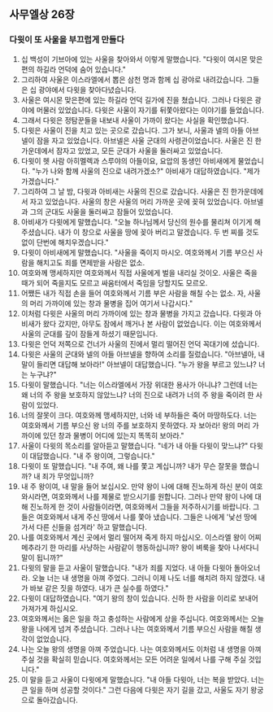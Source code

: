 ## 사무엘상 26장

### 다윗이 또 사울을 부끄럽게 만들다
1. 십 백성이 기브아에 있는 사울을 찾아와서 이렇게 말했습니다. "다윗이 여시몬 맞은편의 하길라 언덕에 숨어 있습니다."
2. 그리하여 사울은 이스라엘에서 뽑은 삼천 명과 함께 십 광야로 내려갔습니다. 그들은 십 광야에서 다윗을 찾아다녔습니다.
3. 사울은 여시몬 맞은편에 있는 하길라 언덕 길가에 진을 쳤습니다. 그러나 다윗은 광야에 머물러 있었습니다. 다윗은 사울이 자기를 뒤쫓아왔다는 이야기를 들었습니다.
4. 그래서 다윗은 정탐꾼들을 내보내 사울이 가까이 왔다는 사실을 확인했습니다.
5. 다윗은 사울이 진을 치고 있는 곳으로 갔습니다. 그가 보니, 사울과 넬의 아들 아브넬이 잠을 자고 있었습니다. 아브넬은 사울 군대의 사령관이었습니다. 사울은 진 한가운데에서 잠자고 있었고, 모든 군대가 사울을 둘러싸고 있었습니다.
6. 다윗이 헷 사람 아히멜렉과 스루야의 아들이요, 요압의 동생인 아비새에게 물었습니다. "누가 나와 함께 사울의 진으로 내려가겠소?" 아비새가 대답하였습니다. "제가 가겠습니다."
7. 그리하여 그 날 밤, 다윗과 아비새는 사울의 진으로 갔습니다. 사울은 진 한가운데에서 자고 있었습니다. 사울의 창은 사울의 머리 가까운 곳에 꽂혀 있었습니다. 아브넬과 그의 군대도 사울을 둘러싸고 잠들어 있었습니다.
8. 아비새가 다윗에게 말했습니다. "오늘 하나님께서 당신의 원수를 물리쳐 이기게 해 주셨습니다. 내가 이 창으로 사울을 땅에 꽂아 버리고 말겠습니다. 두 번 찌를 것도 없이 단번에 해치우겠습니다."
9. 다윗이 아비새에게 말했습니다. "사울을 죽이지 마시오. 여호와께서 기름 부으신 사람을 해치고도 죄를 면제받을 사람은 없소.
10. 여호와께 맹세하지만 여호와께서 직접 사울에게 벌을 내리실 것이오. 사울은 죽을 때가 되어 죽을지도 모르고 싸움터에서 죽임을 당할지도 모르오.
11. 어쨌든 내가 직접 손을 들어 여호와께서 기름 부은 사람을 해칠 수는 없소. 자, 사울의 머리 가까이에 있는 창과 물병을 집어 여기서 나갑시다."
12. 이처럼 다윗은 사울의 머리 가까이에 있는 창과 물병을 가지고 갔습니다. 다윗과 아비새가 왔다 갔지만, 아무도 잠에서 깨거나 본 사람이 없었습니다. 이는 여호와께서 사울의 군대를 깊이 잠들게 하셨기 때문입니다.
13. 다윗은 언덕 저쪽으로 건너가 사울의 진에서 멀리 떨어진 언덕 꼭대기에 섰습니다.
14. 다윗은 사울의 군대와 넬의 아들 아브넬을 향하여 소리를 질렀습니다. "아브넬아, 내 말이 들리면 대답해 보아라!" 아브넬이 대답했습니다. "누가 왕을 부르고 있느냐? 너는 누구냐?"
15. 다윗이 말했습니다. "너는 이스라엘에서 가장 위대한 용사가 아니냐? 그런데 너는 왜 너의 주 왕을 보호하지 않았느냐? 너의 진으로 내려가 너의 주 왕을 죽이려 한 사람이 있었다.
16. 너의 잘못이 크다. 여호와께 맹세하지만, 너와 네 부하들은 죽어 마땅하도다. 너는 여호와께서 기름 부으신 왕 너의 주를 보호하지 못하였다. 자 보아라! 왕의 머리 가까이에 있던 창과 물병이 어디에 있는지 똑똑히 보아라."
17. 사울이 다윗의 목소리를 알아듣고 말했습니다. "네가 내 아들 다윗이 맞느냐?" 다윗이 대답했습니다. "내 주 왕이여, 그렇습니다."
18. 다윗이 또 말했습니다. "내 주여, 왜 나를 쫓고 계십니까? 내가 무슨 잘못을 했습니까? 내 죄가 무엇입니까?
19. 내 주 왕이여, 내 말을 들어 보십시오. 만약 왕이 나에 대해 진노하게 하신 분이 여호와시라면, 여호와께서 나를 제물로 받으시기를 원합니다. 그러나 만약 왕이 나에 대해 진노하게 한 것이 사람들이라면, 여호와께서 그들을 저주하시기를 바랍니다. 그들은 여호와께서 내게 주신 땅에서 나를 쫓아 냈습니다. 그들은 나에게 '낯선 땅에 가서 다른 신들을 섬겨라' 하고 말했습니다.
20. 나를 여호와께서 계신 곳에서 멀리 떨어져 죽게 하지 마십시오. 이스라엘 왕이 어찌 메추라기 한 마리를 사냥하는 사람같이 행동하십니까? 왕이 벼룩을 찾아 나서다니 말이 됩니까?"
21. 다윗의 말을 듣고 사울이 말했습니다. "내가 죄를 지었다. 내 아들 다윗아 돌아오너라. 오늘 너는 내 생명을 아껴 주었다. 그러니 이제 나도 너를 해치려 하지 않겠다. 내가 바보 같은 짓을 하였다. 내가 큰 실수를 하였다."
22. 다윗이 대답하였습니다. "여기 왕의 창이 있습니다. 신하 한 사람을 이리로 보내어 가져가게 하십시오.
23. 여호와께서는 옳은 일을 하고 충성하는 사람에게 상을 주십니다. 여호와께서는 오늘 왕을 나에게 넘겨 주셨습니다. 그러나 나는 여호와께서 기름 부으신 사람을 해칠 생각이 없었습니다.
24. 나는 오늘 왕의 생명을 아껴 주었습니다. 나는 여호와께서도 이처럼 내 생명을 아껴 주실 것을 확실히 믿습니다. 여호와께서는 모든 어려운 일에서 나를 구해 주실 것입니다."
25. 이 말을 듣고 사울이 다윗에게 말했습니다. "내 아들 다윗아, 너는 복을 받았다. 너는 큰 일을 하며 성공할 것이다." 그런 다음에 다윗은 자기 길을 갔고, 사울도 자기 왕궁으로 돌아갔습니다.